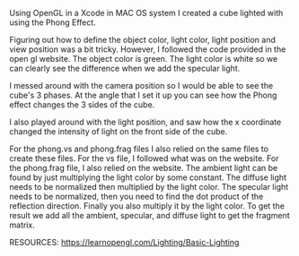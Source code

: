Using OpenGL in a Xcode in MAC OS system I created a cube lighted with using the Phong Effect.

Figuring out how to define the object color, light color, light position and view position was a bit tricky. However, I followed the code provided in the open gl website. The object color is green. The light color is white so we can clearly see the difference when we add the specular light.

I messed around with the camera position so I would be able to see the cube's 3 phases. At the angle that I set it up you can see how the Phong effect changes the 3 sides of the cube. 

I also played around with the light position, and saw how the x coordinate changed the intensity of light on the front side of the cube.

For the phong.vs and phong.frag files I also relied on the same files to create these files. For the vs file, I followed what was on the website. For the phong.frag file, I also relied on the website. The ambient light can be found by just multiplying the light color by some constant. The diffuse light needs to be normalized then multiplied by the light color. The specular light needs to be normalized, then you need to find the dot product of the reflection direction. Finally you also multiply it by the light color. To get the result we add all the ambient, specular, and diffuse light to get the fragment matrix.

RESOURCES:
https://learnopengl.com/Lighting/Basic-Lighting







